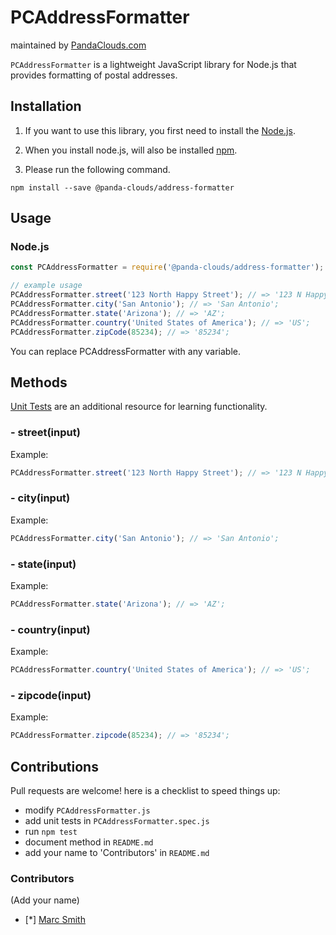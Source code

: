 
PCAddressFormatter
=========
maintained by [PandaClouds.com](https://pandaclouds.com)

`PCAddressFormatter` is a lightweight JavaScript library for Node.js that provides formatting of postal addresses.


Installation
------------

1. If you want to use this library, you first need to install the [Node.js](https://nodejs.org/en/).

2. When you install node.js, will also be installed [npm](https://www.npmjs.com/).

3. Please run the following command.

```
npm install --save @panda-clouds/address-formatter
```

Usage
-----

### Node.js

```javascript
const PCAddressFormatter = require('@panda-clouds/address-formatter');

// example usage
PCAddressFormatter.street('123 North Happy Street'); // => '123 N Happy St';
PCAddressFormatter.city('San Antonio'); // => 'San Antonio';
PCAddressFormatter.state('Arizona'); // => 'AZ';
PCAddressFormatter.country('United States of America'); // => 'US';
PCAddressFormatter.zipCode(85234); // => '85234';
```

You can replace PCAddressFormatter with any variable.


Methods
-------

[Unit Tests] are an additional resource for learning functionality.

### - street(input)

Example:

```javascript
PCAddressFormatter.street('123 North Happy Street'); // => '123 N Happy St;
```

### - city(input)

Example:

```javascript
PCAddressFormatter.city('San Antonio'); // => 'San Antonio';
```

### - state(input)

Example:

```javascript
PCAddressFormatter.state('Arizona'); // => 'AZ';
```

### - country(input)

Example:

```javascript
PCAddressFormatter.country('United States of America'); // => 'US';
```

### - zipcode(input)


Example:

```javascript
PCAddressFormatter.zipcode(85234); // => '85234';
```




Contributions
-------------

Pull requests are welcome! here is a checklist to speed things up:

- modify `PCAddressFormatter.js`
- add unit tests in `PCAddressFormatter.spec.js`
- run `npm test`
- document method in `README.md`
- add your name to 'Contributors' in `README.md`


### Contributors

(Add your name)

- [*] [Marc Smith](https://github.com/mrmarcsmith)


[Unit Tests]: https://github.com/panda-clouds/string/blob/master/spec/PCAddressFormatter.spec.js
